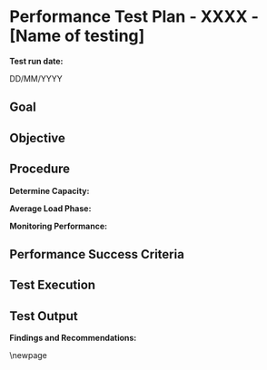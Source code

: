 # Performance Test Plan - XXXX - [Name of testing]

**Test run date:**

DD/MM/YYYY

## Goal

## Objective

## Procedure

**Determine Capacity:**

**Average Load Phase:**

**Monitoring Performance:**

## Performance Success Criteria

## Test Execution

## Test Output

**Findings and Recommendations:**

<!-- Leave the rest of this page blank -->
\newpage
